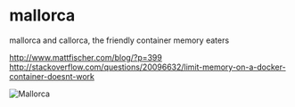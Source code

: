 # mallorca
mallorca and callorca, the friendly container memory eaters

http://www.mattfischer.com/blog/?p=399
http://stackoverflow.com/questions/20096632/limit-memory-on-a-docker-container-doesnt-work


![Mallorca](https://upload.wikimedia.org/wikipedia/commons/thumb/9/9b/Strand_am_Ballermann_6.JPG/800px-Strand_am_Ballermann_6.JPG "Ballermann")

